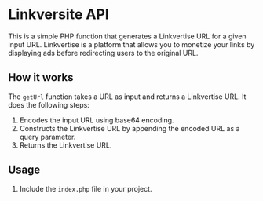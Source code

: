 # Linkversite API

This is a simple PHP function that generates a Linkvertise URL for a given input URL. Linkvertise is a platform that allows you to monetize your links by displaying ads before redirecting users to the original URL.

## How it works

The `getUrl` function takes a URL as input and returns a Linkvertise URL. It does the following steps:

1. Encodes the input URL using base64 encoding.
2. Constructs the Linkvertise URL by appending the encoded URL as a query parameter.
3. Returns the Linkvertise URL.

## Usage

1. Include the `index.php` file in your project.